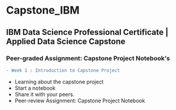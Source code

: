 # Capstone_IBM

## IBM Data Science Professional Certificate | Applied Data Science Capstone
### Peer-graded Assignment: Capstone Project Notebook's
```diff
- Week 1 : Introduction to Capstone Project
```
- Learning about the capstone project 
- Start a notebook 
- Share it with your peers.
- Peer-review Assignment: Capstone Project Notebook
